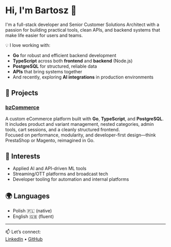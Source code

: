 # Hi, I'm Bartosz 👋

I'm a full-stack developer and Senior Customer Solutions Architect with a passion for building practical tools, clean APIs, and backend systems that make life easier for users and teams.

💡 I love working with:
- **Go** for robust and efficient backend development  
- **TypeScript** across both **frontend** and **backend** (Node.js)  
- **PostgreSQL** for structured, reliable data  
- **APIs** that bring systems together  
- And recently, exploring **AI integrations** in production environments

## 🔧 Projects

### [bzCommerce](https://github.com/bzelaznicki/bzCommerce)
A custom eCommerce platform built with **Go**, **TypeScript**, and **PostgreSQL**.  
It includes product and variant management, nested categories, admin tools, cart sessions, and a cleanly structured frontend.  
Focused on performance, modularity, and developer-first design—think PrestaShop or Magento, reimagined in Go.

## 🧠 Interests

- Applied AI and API-driven ML tools  
- Streaming/OTT platforms and broadcast tech  
- Developer tooling for automation and internal platforms

## 🌍 Languages

- Polish 🇵🇱 (native)  
- English 🇬🇧 (fluent)

---

📫 Let’s connect:  
[LinkedIn](https://www.linkedin.com/in/bartoszzelaznicki/) • [GitHub](https://github.com/bzelaznicki)
